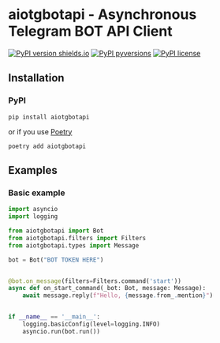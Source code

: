 # aiotgbotapi - Asynchronous Telegram BOT API Client

[![PyPI version shields.io](https://img.shields.io/pypi/v/aiotgbotapi.svg)](https://pypi.python.org/pypi/aiotgbotapi/)
[![PyPI pyversions](https://img.shields.io/pypi/pyversions/aiotgbotapi.svg)](https://pypi.python.org/pypi/aiotgbotapi/)
[![PyPI license](https://img.shields.io/pypi/l/aiotgbotapi.svg)](https://pypi.python.org/pypi/aiotgbotapi/)

## Installation

### PyPI

```shell
pip install aiotgbotapi
```

or if you use [Poetry](https://python-poetry.org)

```shell
poetry add aiotgbotapi
```

## Examples

### Basic example

```python
import asyncio
import logging

from aiotgbotapi import Bot
from aiotgbotapi.filters import Filters
from aiotgbotapi.types import Message

bot = Bot("BOT TOKEN HERE")


@bot.on_message(filters=Filters.command('start'))
async def on_start_command(_bot: Bot, message: Message):
    await message.reply(f"Hello, {message.from_.mention}")


if __name__ == '__main__':
    logging.basicConfig(level=logging.INFO)
    asyncio.run(bot.run())

```